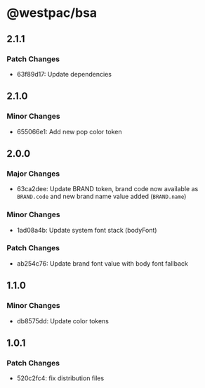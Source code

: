 # @westpac/bsa

## 2.1.1

### Patch Changes

- 63f89d17: Update dependencies

## 2.1.0

### Minor Changes

- 655066e1: Add new pop color token

## 2.0.0

### Major Changes

- 63ca2dee: Update BRAND token, brand code now available as `BRAND.code` and new brand name value added (`BRAND.name`)

### Minor Changes

- 1ad08a4b: Update system font stack (bodyFont)

### Patch Changes

- ab254c76: Update brand font value with body font fallback

## 1.1.0

### Minor Changes

- db8575dd: Update color tokens

## 1.0.1

### Patch Changes

- 520c2fc4: fix distribution files
